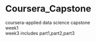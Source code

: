 # Coursera_Capstone
coursera-applied data science capstone    
week1    
week3 includes part1,part2,part3
